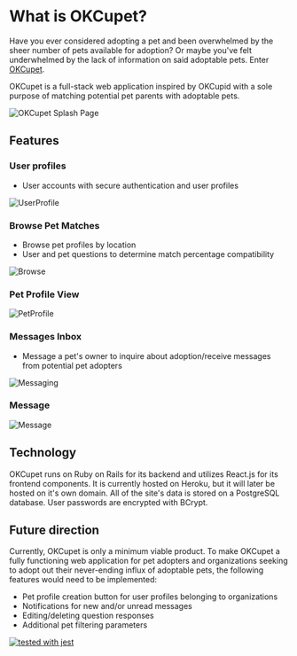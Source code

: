 # What is OKCupet?

Have you ever considered adopting a pet and been overwhelmed by the sheer number of pets available for adoption? Or maybe you've felt underwhelmed by the lack of information on said adoptable pets. Enter [OKCupet](https://okcupet.herokuapp.com/#/).

OKCupet is a full-stack web application inspired by OKCupid with a sole purpose of matching potential pet parents with adoptable pets.

![OKCupet Splash Page][splashpage]

## Features
### User profiles
- User accounts with secure authentication and user profiles

![UserProfile][userprofile]

### Browse Pet Matches
- Browse pet profiles by location
- User and pet questions to determine match percentage compatibility

![Browse][browse]

### Pet Profile View
![PetProfile][petprofile]

### Messages Inbox
- Message a pet's owner to inquire about adoption/receive messages from potential pet adopters

![Messaging][messaging]

### Message
![Message][message]


## Technology

OKCupet runs on Ruby on Rails for its backend and utilizes React.js for its frontend components. It is currently hosted on Heroku, but it will later be hosted on it's own domain. All of the site's data is stored on a PostgreSQL database. User passwords are encrypted with BCrypt.


## Future direction

Currently, OKCupet is only a minimum viable product. To make OKCupet a fully functioning web application for pet adopters and organizations seeking to adopt out their never-ending influx of adoptable pets, the following features would need to be implemented:
- Pet profile creation button for user profiles belonging to organizations
- Notifications for new and/or unread messages
- Editing/deleting question responses
- Additional pet filtering parameters

[splashpage]: https://github.com/julielin0812/okcupet/blob/master/docs/screenshots/splash-page-signup.png?raw=true
[browse]: https://github.com/julielin0812/okcupet/blob/master/docs/screenshots/browse-pets.png?raw=true
[petprofile]: https://github.com/julielin0812/okcupet/blob/master/docs/screenshots/pet-profile.png?raw=true
[userprofile]: https://github.com/julielin0812/okcupet/blob/master/docs/screenshots/user-profile.png?raw=true
[messaging]: https://github.com/julielin0812/okcupet/blob/master/docs/screenshots/messages.png?raw=true
[message]: https://github.com/julielin0812/okcupet/blob/master/docs/screenshots/message.png?raw=true


[![tested with jest](https://img.shields.io/badge/tested_with-jest-99424f.svg)](https://github.com/facebook/jest)
